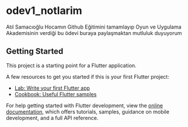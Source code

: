 # odev1_notlarim

Atıl Samacıoğlu Hocamın Github Eğitimini tamamlayıp Oyun ve Uygulama Akademisinin verdiği bu ödevi buraya paylaşmaktan mutluluk duyuyorum 

## Getting Started

This project is a starting point for a Flutter application.

A few resources to get you started if this is your first Flutter project:

- [Lab: Write your first Flutter app](https://docs.flutter.dev/get-started/codelab)
- [Cookbook: Useful Flutter samples](https://docs.flutter.dev/cookbook)

For help getting started with Flutter development, view the
[online documentation](https://docs.flutter.dev/), which offers tutorials,
samples, guidance on mobile development, and a full API reference.
